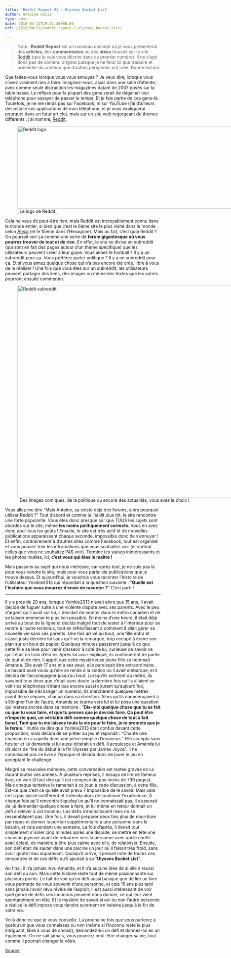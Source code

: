 ```yaml
---
title: 'Reddit Repost #1 – Ulysses Bucket List'
author: Antoine Delia
type: post
date: 2018-04-12T19:42:30+00:00
url: /2018/04/12/reddit-repost-1-ulysses-bucket-list/

---
```

> Note : **Reddit Repost** est un nouveau concept où je vous présenterai des **articles**, des **commentaires** ou des **idées** trouvés sur le site [Reddit][1] (que je vais vous décrire dans ce premier numéro). Il ne s&#8217;agit donc pas de contenu original puisque je ne ferai ici que traduire et présenter du contenu que d&#8217;autres personnes ont créé. Bonne lecture.

Que faites-vous lorsque vous vous ennuyez ? Je veux dire, lorsque vous n&#8217;avez vraiment rien à faire. Imaginez-vous, assis dans une salle d&#8217;attente, avec comme seule distraction les magazines datant de 2007 posés sur la table basse. Le réflexe pour la plupart des gens serait de dégainer leur téléphone pour essayer de passer le temps. Et je fais partie de ces gens-là. Toutefois, je ne me rends pas sur Facebook, ni sur YouTube (j&#8217;ai d&#8217;ailleurs désinstallé ces applications de mon téléphone, et je vous expliquerai pourquoi dans un futur article), mais sur un site web regorgeant de thèmes différents : j&#8217;ai nommé, [Reddit][1].

<figure style="width: 800px" class="wp-caption aligncenter"><img loading="lazy" src="https://i0.wp.com/i.redd.it/4vn68vs2491y.png?resize=800%2C267&#038;ssl=1" alt="Reddit logo" width="800" height="267" data-recalc-dims="1" /><figcaption class="wp-caption-text">_Le logo de Reddit_</figcaption></figure>

Cela ne vous dit peut-être rien, mais Reddit est incroyablement connu dans le monde entier, si bien que c&#8217;est le 6ème site le plus visité dans le monde selon [Alexa][2] (et le 15ème dans l&#8217;Hexagone). Mais au fait, c&#8217;est quoi Reddit ? On pourrait voir ça comme une sorte de **forum gigantesque où vous pourrez trouver de tout et de rien**. En effet, le site se divise en subreddit (qui sont en fait des pages autour d&#8217;un thème spécifique) que les utilisateurs peuvent créer à leur guise. Vous aimez le football ? Il y a un subreddit pour ça. Vous préférez parler politique ? Il y a un subreddit pour ça. Et si vous aimez quelque chose qui n&#8217;a pas encore été créé, libre à vous de le réaliser ! Une fois que vous êtes sur un subreddit, les utilisateurs peuvent partager des liens, des images ou même des textes que les autres pourront ensuite commenter.

<figure style="width: 977px" class="wp-caption aligncenter"><img loading="lazy" src="https://i0.wp.com/i.imgur.com/86rztDo.png?resize=977%2C685&#038;ssl=1" alt="Reddit subreddit" width="977" height="685" data-recalc-dims="1" /><figcaption class="wp-caption-text">_Des images comiques, de la politique ou encore des actualités, vous avez le choix !_</figcaption></figure>

Vous allez me dire &#8220;Mais Antoine, ça existe déjà des forums, alors pourquoi utiliser Reddit ?&#8221; Tout d&#8217;abord et comme je l&#8217;ai dit plus tôt, le site rencontre une forte popularité. Vous êtes donc presque sûr que TOUS les sujets sont abordés sur le site, même **les moins politiquement corrects**. Vous en avez donc pour tous les goûts ! Ensuite, le site est très actif et de nouvelles publications apparaissent chaque seconde, impossible donc de s&#8217;ennuyer ! Et enfin, contrairement à d&#8217;autres sites comme Facebook, tout est organisé et vous pouvez trier les informations que vous souhaitez voir (et surtout celles que vous ne souhaitez PAS voir). Terminé les statuts inintéressants et les photos inutiles, ici, **c&#8217;est vous qui êtes le maître !**

Mais passons au sujet qui nous intéresse, car après tout, je ne suis pas là pour vous vendre le site, mais pour vous parler de publications que je trouve dessus. Et aujourd&#8217;hui, je voudrais vous raconter l&#8217;histoire de l&#8217;utilisateur Yoinkie2013 qui répondait à la question suivante : &#8220;**Quelle est l&#8217;histoire que vous mourrez d&#8217;envie de raconter ?**&#8221; C&#8217;est parti !

* * *

Il y a près de 20 ans, lorsque Yoinkie2013 n&#8217;avait alors que 15 ans, il avait décidé de fuguer suite à une violente dispute avec ses parents. Avec le peu d&#8217;argent qu&#8217;il avait sur lui, il décidait de monter dans le métro canadien et de se laisser emmener le plus loin possible. En moins d&#8217;une heure, il était déjà arrivé au bout de la ligne et décida malgré tout de rester à l&#8217;intérieur pour se rendre à l&#8217;autre terminus, tout en réfléchissant à comment il allait gérer sa nouvelle vie sans ses parents. Une fois arrivé au bout, une fille entra et s’assit juste derrière lui sans qu&#8217;il ne la remarque, trop occupé à écrire son plan sur un bout de papier. Quelques minutes passèrent jusqu&#8217;à ce que cette fille se lève pour venir s&#8217;asseoir à côté de lui, curieuse de savoir ce qu&#8217;il était en train d&#8217;écrire. Après lui avoir expliqué, ils continuèrent de parler de tout et de rien. Il apprit que cette mystérieuse jeune fille se nommait Amanda. Elle avait 17 ans et à ses yeux, elle paraissait être extraordinaire. Le hasard avait voulu qu&#8217;elle se rende à la station où il avait embarqué, et il décida de l&#8217;accompagner jusqu&#8217;au bout. Lorsqu&#8217;ils sortirent du métro, ils savaient tous deux que c&#8217;était sans doute la dernière fois qu&#8217;ils allaient se voir (les téléphones n&#8217;étant pas encore aussi courant qu&#8217;aujourd&#8217;hui, impossible de s&#8217;échanger un numéro). Ils marchèrent quelques mètres avant de se séparer, chacun dans sa direction. Alors qu&#8217;ils commençaient à s&#8217;éloigner l&#8217;un de l&#8217;autre, Amanda se tourna vers lui et lui posa une question qui restera ancrée dans sa mémoire : &#8220;**Dis-moi quelque chose que tu as fait ou que tu veux faire, et que tu penses que je devrais faire. Ça peut être n&#8217;importe quoi, un véritable défi comme quelque chose de tout à fait banal. Tant que tu me laisses toute la vie pour le faire, je te promets que je le ferais.**&#8221; Inutile de dire que Yoinkie2013 était confus devant cette proposition, mais décida de se prêter au jeu et répondit : &#8220;Chante une chanson en a capella dans une pièce remplie d&#8217;inconnus.&#8221; Elle accepta sans hésiter et lui demanda si lui aussi désirait un défi. Il acquiesça et Amanda lui dit alors de &#8220;lire du début à la fin Ulysses par James Joyce&#8221;. Il ne connaissait pas ce livre à l&#8217;époque et décida donc de jouer le jeu en acceptant le challenge.

Malgré sa mauvaise mémoire, cette conversation est restée gravée en lui durant toutes ces années. À plusieurs reprises, il essaya de lire ce fameux livre, en vain (il faut dire qu&#8217;il est composé de pas moins de 730 pages). Mais chaque tentative le ramenait à ce jour, à cette discussion, à cette fille. Est-ce que c&#8217;est ce qu&#8217;elle avait prévu ? Impossible de le savoir. Mais cela ne l&#8217;a pas laissé indifférent et il décida alors de continuer l&#8217;expérience. À chaque fois qu&#8217;il rencontrait quelqu&#8217;un qu&#8217;il ne connaissait pas, il s&#8217;assurait de lui demander quelque chose à faire, et lui même en retour donnait un défi à relever à cet inconnu. Les défis s’enchaînaient mais ne se ressemblaient pas. Une fois, il devait préparer deux fois plus de nourriture par repas et donner la portion supplémentaire à une personne dans le besoin, et cela pendant une semaine. La fois d&#8217;après, il devait tout simplement s&#8217;isoler cinq minutes après une dispute, se mettre en tête une chanson joyeuse avant de retourner vers la personne avec qui le conflit avait éclaté, de manière à être plus calme avec elle, de relativiser. Ensuite, son défi était de sauter dans une piscine un jour où il faisait très froid, sans avoir goûté l&#8217;eau auparavant. Quoiqu&#8217;il arrive, il prenait note de toutes ces rencontres et de ces défis qu&#8217;il ajoutait à sa &#8220;**Ulysses Bucket List**&#8220;.

Au final, il n&#8217;a jamais revu Amanda, et il n&#8217;a aucune idée de si elle a réussi son défi ou non. Mais cette histoire reste tout de même passionnante sur plusieurs points. Le fait de voir qu&#8217;un défi aussi basique que de lire un livre vous permette de vous souvenir d&#8217;une personne, et cela 15 ans plus tard sans jamais l&#8217;avoir revu révèle de l&#8217;exploit. Il est aussi intéressant de voir quel genre de défis ces inconnus peuvent nous donner, ce qui leur vient spontanément en tête. Et le mystère de savoir si oui ou non l&#8217;autre personne a réalisé le défi imposé vous tiendra surement en haleine jusqu&#8217;à la fin de votre vie.

Voilà donc ce que je vous conseille. La prochaine fois que vous parlerez à quelqu&#8217;un que vous connaissez ou non (même si l&#8217;inconnu reste le plus intriguant, libre à vous de choisir), demandez-lui un défi et donnez-lui en un également. On ne sait jamais, vous pourriez peut-être changer sa vie, tout comme il pourrait changer la vôtre.

[Source][3]

 [1]: https://www.reddit.com
 [2]: https://www.alexa.com/siteinfo/reddit.com
 [3]: https://www.reddit.com/r/AskReddit/comments/258w8s/what_is_a_story_you_have_been_dying_to_tell/chex9eq/